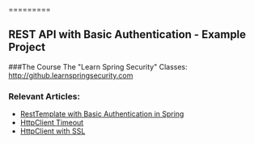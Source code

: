 =========

## REST API with Basic Authentication - Example Project

###The Course
The "Learn Spring Security" Classes: http://github.learnspringsecurity.com

### Relevant Articles: 
- [RestTemplate with Basic Authentication in Spring](http://www.baeldung.com/2012/04/16/how-to-use-resttemplate-with-basic-authentication-in-spring-3-1)
- [HttpClient Timeout](http://www.baeldung.com/httpclient-timeout)
- [HttpClient with SSL](http://www.baeldung.com/httpclient-ssl)
